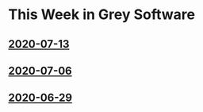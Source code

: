 # This Week in Grey Software

## [2020-07-13](./2020-07-13)

## [2020-07-06](./2020-07-06)

## [2020-06-29](./2020-06-29)
